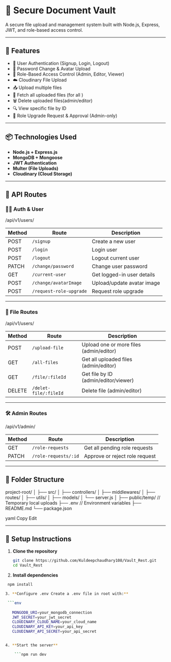 # 📁 Secure Document Vault

A secure file upload and management system built with Node.js, Express, JWT, and role-based access control.

---

## 🚀 Features

- 🔐 User Authentication (Signup, Login, Logout)
- 🔄 Password Change & Avatar Upload
- 🧾 Role-Based Access Control (Admin, Editor, Viewer)
- ☁️ Cloudinary File Upload
- 📤 Upload multiple files
- 📄 Fetch all uploaded files (for all )
- 🗑️ Delete uploaded files(admin/editor)
- 🔍 View specific file by ID
- 🔐 Role Upgrade Request & Approval (Admin-only)

---

## 📦 Technologies Used

- **Node.js + Express.js**
- **MongoDB + Mongoose**
- **JWT Authentication**
- **Multer (File Uploads)**
- **Cloudinary (Cloud Storage)**


---

## 📁 API Routes

### 🧑‍💻 Auth & User
/api/v1/users/

| Method | Route                 | Description                    |
|--------|----------------------|--------------------------------|
| POST   | `/signup`            | Create a new user              |
| POST   | `/login`             | Login user                     |
| POST   | `/logout`            | Logout current user            |
| PATCH  | `/change/password`   | Change user password           |
| GET    | `/current-user`      | Get logged-in user details     |
| POST   | `/change/avatarImage`| Upload/update avatar image     |
| POST   | `/request-role-upgrade` | Request role upgrade         |

---

### 📄 File Routes
/api/v1/users/

| Method | Route                 | Description                             |
|--------|----------------------|-----------------------------------------|
| POST   | `/upload-file`       | Upload one or more files (admin/editor) |
| GET    | `/all-files`         | Get all uploaded files (admin/editor)   |
| GET    | `/file/:fileId`      | Get file by ID (admin/editor/viewer)    |
| DELETE | `/delet-file/:fileId`| Delete file (admin/editor)              |

---

### 🛠️ Admin Routes
/api/v1/admin/

| Method | Route                       | Description                         |
|--------|----------------------------|-------------------------------------|
| GET    | `/role-requests`           | Get all pending role requests       |
| PATCH  | `/role-requests/:id`       | Approve or reject role request      |

---

## 📁 Folder Structure

project-root/ │ ├── src/ │ ├── controllers/ │ ├── middlewares/ │ ├── routes/ │ ├── utils/ │ ├── models/ │ └── server.js │ ├── public/temp/ // Temporary local uploads ├── .env // Environment variables ├── README.md └── package.json

yaml
Copy
Edit

---

## 🔧 Setup Instructions

1. **Clone the repository**
   ```bash
   git clone https://github.com/Kuldeepchaudhary108/Vault_Rest.git
   cd Vault_Rest
2. **Install dependencies**

  ```bash
   npm install
  
3. **Configure .env Create a .env file in root with:**
  
   ```env
   
     MONGODB_URI=your_mongodb_connection
     JWT_SECRET=your_jwt_secret
     CLOUDINARY_CLOUD_NAME=your_cloud_name
     CLOUDINARY_API_KEY=your_api_key
     CLOUDINARY_API_SECRET=your_api_secret


4. **Start the server**

      ```npm run dev
